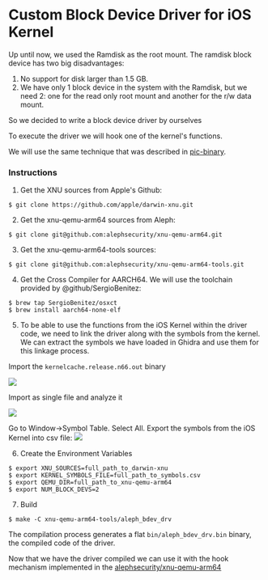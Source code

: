 # Custom Block Device Driver for iOS Kernel

Up until now, we used the Ramdisk as the root mount. The ramdisk block device has two big disadvantages:
1. No support for disk larger than 1.5 GB.
2. We have only 1 block device in the system with the Ramdisk, but we need 2: one for the read only root mount and another for the r/w data mount.

So we decided to write a block device driver by ourselves

To execute the driver we will hook one of the kernel's functions.

We will use the same technique that was described in [pic-binary](https://github.com/alephsecurity/xnu-qemu-arm64-tools/blob/master/pic-binary/README.md).

### Instructions

1. Get the XNU sources from Apple's Github:
```
$ git clone https://github.com/apple/darwin-xnu.git 
```
2. Get the xnu-qemu-arm64 sources from Aleph:
```
$ git clone git@github.com:alephsecurity/xnu-qemu-arm64.git
```
3. Get the xnu-qemu-arm64-tools sources:
```
$ git clone git@github.com:alephsecurity/xnu-qemu-arm64-tools.git
```
4. Get the Cross Compiler for AARCH64. We will use the toolchain provided by @github/SergioBenitez:
```
$ brew tap SergioBenitez/osxct
$ brew install aarch64-none-elf
```
5. To be able to use the functions from the iOS Kernel within the driver code, we need to link the driver along with the symbols from the kernel. We can extract the symbols we have loaded in Ghidra and use them for this linkage process.

Import the `kernelcache.release.n66.out` binary

![](https://user-images.githubusercontent.com/9990629/74612553-fc269380-510e-11ea-98d0-ed7cd3ce948b.png)

Import as single file and analyze it

![](https://user-images.githubusercontent.com/9990629/74612596-57588600-510f-11ea-9832-8520572cc98e.png)

Go to Window->Symbol Table. Select All. Export the symbols from the iOS Kernel into csv file:
![](https://user-images.githubusercontent.com/9990629/74463818-16583b80-4e9b-11ea-99fc-1649fcc8df18.png)


6. Create the Environment Variables
```
$ export XNU_SOURCES=full_path_to_darwin-xnu
$ export KERNEL_SYMBOLS_FILE=full_path_to_symbols.csv
$ export QEMU_DIR=full_path_to_xnu-qemu-arm64
$ export NUM_BLOCK_DEVS=2
```
7. Build
```
$ make -C xnu-qemu-arm64-tools/aleph_bdev_drv
```

The compilation process generates a flat `bin/aleph_bdev_drv.bin` binary, the compiled code of the driver.

Now that we have the driver compiled we can use it with the hook mechanism implemented in the [alephsecurity/xnu-qemu-arm64](https://github.com/alephsecurity/xnu-qemu-arm64)

